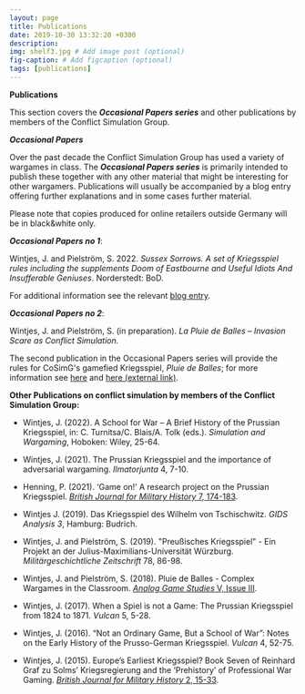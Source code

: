 ```yaml
---
layout: page
title: Publications
date: 2019-10-30 13:32:20 +0300
description: 
img: shelf3.jpg # Add image post (optional)
fig-caption: # Add figcaption (optional)
tags: [publications]
---
```


**Publications**

This section covers the ***Occasional Papers series*** and other publications by members of the Conflict Simulation Group.

***Occasional Papers***

Over the past decade the Conflict Simulation Group has used a variety of wargames in class. The ***Occasional Papers series*** is primarily intended to publish these together with any other material that might be interesting for other wargamers. Publications will usually be accompanied by a blog entry offering further explanations and in some cases further material.

Please note that copies produced for online retailers outside Germany will be in black&white only.

***Occasional Papers no 1***:

Wintjes, J. and Pielström, S. 2022. *Sussex Sorrows. A set of Kriegsspiel rules including the supplements Doom of Eastbourne and Useful Idiots And Insufferable Geniuses*. Norderstedt: BoD.

For additional information see the relevant [blog entry](https://cosimg.github.io/blog/2022/12/15/How-to-run-a-Kriegsspiel.html).

***Occasional Papers no 2***:

Wintjes, J. and Pielström, S. (in preparation). *La Pluie de Balles – Invasion Scare as Conflict Simulation.*

The second publication in the Occasional Papers series will provide the rules for CoSimG's gamefied Kriegsspiel, *Pluie de Balles*; for more information see [here](https://cosimg.github.io/2019/11/02/classroom-simulations.html) and [here (external link)](https://analoggamestudies.org/2018/09/pluie-de-balles-complex-wargames-in-the-classroom/). 

**Other Publications on conflict simulation by members of the Conflict Simulation Group:**

- Wintjes, J. (2022). A School for War – A Brief History of the Prussian Kriegsspiel, in: C. Turnitsa/C. Blais/A. Tolk (eds.). *Simulation and Wargaming*, Hoboken: Wiley,  25-64.

- Wintjes, J. (2021). The Prussian Kriegsspiel and the importance of adversarial wargaming. *Ilmatorjunta* 4, 7-10.

- Henning, P. (2021). ‘Game on!’ A research project on the Prussian Kriegsspiel. [*British Journal for Military History* 7, 174-183](https://bjmh.gold.ac.uk/article/view/1561).

- Wintjes J. (2019). Das Kriegsspiel des Wilhelm von Tschischwitz. *GIDS Analysis 3*, Hamburg: Budrich.

- Wintjes, J. and Pielström, S. (2019). "Preußisches Kriegsspiel" - Ein Projekt an der Julius-Maximilians-Universität Würzburg. *Militärgeschichtliche Zeitschrift* 78, 86-98.

- Wintjes, J. and Pielström, S. (2018). Pluie de Balles - Complex Wargames in the Classroom. [*Analog Game Studies* V, Issue III](http://analoggamestudies.org/2018/09/pluie-de-balles-complex-wargames-in-the-classroom/).

- Wintjes, J. (2017). When a Spiel is not a Game: The Prussian Kriegsspiel from 1824 to 1871. *Vulcan* 5, 5-28.

- Wintjes, J. (2016). “Not an Ordinary Game, But a School of War”: Notes on the Early History of the Prusso-German Kriegsspiel. *Vulcan* 4, 52-75.

- Wintjes, J. (2015). Europe’s Earliest Kriegsspiel? Book Seven of Reinhard Graf zu Solms’ Kriegsregierung and the ‘Prehistory’ of Professional War Gaming. [*British Journal for Military History* 2, 15-33](http://bjmh.gold.ac.uk/article/view/634).

